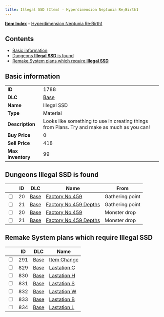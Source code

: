 ```yaml
---
title: Illegal SSD (Item) - Hyperdimension Neptunia Re;Birth1
---
```


[**Item Index**](/neptunia/rb1/item/index.html) - [Hyperdimension Neptunia Re;Birth1](/neptunia/rb1)

## Contents

- [Basic information](#basic-information)
- [Dungeons **Illegal SSD** is found](#dungeons-illegal-ssd-is-found)
- [Remake System plans which require **Illegal SSD**](#remake-system-plans-which-require-illegal-ssd)

## Basic information

|   |   |
| -- | -- |
| **ID** | 1788 |
| **DLC** | [Base](/neptunia/rb1/dlc/1-base.html) |
| **Name** | Illegal SSD |
| **Type** | Material |
| **Description** | Looks like something to use in creating things from Plans. Try and make as much as you can! |
| **Buy Price** | 0 |
| **Sell Price** | 418 |
| **Max inventory** | 99 |


## Dungeons **Illegal SSD** is found

|    | ID | DLC | Name | From |
| -- | -- | --- | ---- | ---- |
| <input type="checkbox" id="rb1-dungeon-1-20" class="trackbox" /> | 20 | [Base](/neptunia/rb1/dlc/1-base.html) | [Factory No.459](/neptunia/rb1/dungeon/1-20-factory-no-459.html) | Gathering point |
| <input type="checkbox" id="rb1-dungeon-1-21" class="trackbox" /> | 21 | [Base](/neptunia/rb1/dlc/1-base.html) | [Factory No.459 Depths](/neptunia/rb1/dungeon/1-21-factory-no-459-depths.html) | Gathering point |
| <input type="checkbox" id="rb1-dungeon-1-20" class="trackbox" /> | 20 | [Base](/neptunia/rb1/dlc/1-base.html) | [Factory No.459](/neptunia/rb1/dungeon/1-20-factory-no-459.html) | Monster drop |
| <input type="checkbox" id="rb1-dungeon-1-21" class="trackbox" /> | 21 | [Base](/neptunia/rb1/dlc/1-base.html) | [Factory No.459 Depths](/neptunia/rb1/dungeon/1-21-factory-no-459-depths.html) | Monster drop |


## Remake System plans which require **Illegal SSD**

|    | ID | DLC | Name |
| -- | -- | --- | ---- |
| <input type="checkbox" id="rb1-quest-1-291" class="trackbox" /> | 291 | [Base](/neptunia/rb1/dlc/1-base.html) | [Item Change](/neptunia/rb1/quest/1-291-item-change.html) |
| <input type="checkbox" id="rb1-quest-1-829" class="trackbox" /> | 829 | [Base](/neptunia/rb1/dlc/1-base.html) | [Lastation C](/neptunia/rb1/quest/1-829-lastation-c.html) |
| <input type="checkbox" id="rb1-quest-1-830" class="trackbox" /> | 830 | [Base](/neptunia/rb1/dlc/1-base.html) | [Lastation H](/neptunia/rb1/quest/1-830-lastation-h.html) |
| <input type="checkbox" id="rb1-quest-1-831" class="trackbox" /> | 831 | [Base](/neptunia/rb1/dlc/1-base.html) | [Lastation S](/neptunia/rb1/quest/1-831-lastation-s.html) |
| <input type="checkbox" id="rb1-quest-1-832" class="trackbox" /> | 832 | [Base](/neptunia/rb1/dlc/1-base.html) | [Lastation W](/neptunia/rb1/quest/1-832-lastation-w.html) |
| <input type="checkbox" id="rb1-quest-1-833" class="trackbox" /> | 833 | [Base](/neptunia/rb1/dlc/1-base.html) | [Lastation B](/neptunia/rb1/quest/1-833-lastation-b.html) |
| <input type="checkbox" id="rb1-quest-1-834" class="trackbox" /> | 834 | [Base](/neptunia/rb1/dlc/1-base.html) | [Lastation L](/neptunia/rb1/quest/1-834-lastation-l.html) |
